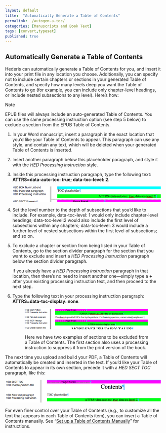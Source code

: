 ```yaml
---
layout: default
title:  "Automatically Generate a Table of Contents"
permalink:  /autogen-a-toc/
categories: [Manuscripts and Book Text]
tags: [convert,typeset]
published: true
---
```


<section data-type="chapter" class="hsecchapter" data-hederis-type="hsecchapter" id="autogen-a-toc" data-pi-attrs="id: autogen-a-toc; data-tags: convert,typeset;" role="doc-chapter" data-tags="convert,typeset" data-author-name=" " data-book-title=" " title="Automatically Generate a Table of Contents"><h1 data-hederis-type="hblkchaptitle" class="hblkchaptitle" id="pgYiyNZPL">Automatically Generate a Table of Contents</h1><p class="hblkp" data-hederis-type="hblkp" id="pJnxlWnus">Hederis can automatically generate a Table of Contents for you, and insert it into your print file in any location you choose. Additionally, you can specify not to include certain chapters or sections in your generated Table of Contents, and specify how many levels deep you want the Table of Contents to go (for example, you can include only chapter-level headings, or include nested subsections to any level). Here&#8217;s how:</p><aside class="hwprbox box" data-hederis-type="hwprbox" id="pSzZ8RmQC" data-type="sidebar"><p class="hblktype" data-hederis-type="hblktype" id="pgMcTwbMM">Note</p><p class="hblkp" data-hederis-type="hblkp" id="puu9sQVmY">EPUB files will always include an auto-generated Table of Contents. You can use the same processing instruction option (see step 5 below) to exclude a section from the EPUB Table of Contents.</p></aside><ol class="hwprnumlist" data-hederis-type="hwprnumlist" id="pvEGOwJ4E"><li class="hblkoli" data-hederis-type="hblkoli" id="liimfCttwH"><p class="hblkoli" data-hederis-type="hblklip" id="pjiRpv57W">In your Word manuscript, insert a paragraph in the exact location that you&#8217;d like your Table of Contents to appear. This paragraph can use any style, and contain any text, which will be deleted when your generated Table of Contents is inserted.</p></li><li class="hblkoli" data-hederis-type="hblkoli" id="liJsHNNivU"><p class="hblkoli" data-hederis-type="hblklip" id="phV7Ufc3S">Insert another paragraph below this placeholder paragraph, and style it with the <em class="hspanem" data-hederis-type="hspanem" id="p3ivLw8SN">HED Processing instruction</em> style.</p></li><li class="hblkoli" data-hederis-type="hblkoli" id="lilVoOuRJ4"><p class="hblkoli" data-hederis-type="hblklip" id="pqUvBcrWr">Inside this processing instruction paragraph, type the following text: <strong class="hspanstrong" data-hederis-type="hspanstrong" id="ptVzOlOa5">ATTRS=data-auto-toc: true; data-toc-level: 2</strong>. </p><img data-hederis-type="hblkimg" class="hblkimg" id="pP89FwzFe" src="/images/tocplaceholder.png" data-img-src="tocplaceholder.png"/></li><li class="hblkoli" data-hederis-type="hblkoli" id="lieDmbRPMB"><p class="hblkoli" data-hederis-type="hblklip" id="p3yPOURN9">Set the level number to the depth of subsections that you&#8217;d like to include. For example, data-toc-level: 1 would only include chapter-level headings; data-toc-level:2 would also include the first level of subsections within any chapters; data-toc-level: 3 would include a further level of nested subsections within the first level of subsections; and so on.</p></li><li class="hblkoli" data-hederis-type="hblkoli" id="liFeCg0k1O"><p class="hblkoli" data-hederis-type="hblklip" id="p3LK2RSAH">To exclude a chapter or section from being listed in your Table of Contents, go to the section divider paragraph for the section that you want to exclude and insert a <em class="hspanem" data-hederis-type="hspanem" id="pk71gEFxT">HED Processing instruction</em> paragraph below the section divider paragraph. </p><p class="hblklicont" data-hederis-type="hblklicont" id="py4JxV7mb">If you already have a <em class="hspanem" data-hederis-type="hspanem" id="pFOP0aXik">HED Processing instruction</em> paragraph in that location, then there&#8217;s no need to insert another one&#8212;simply type a <strong class="hspanstrong" data-hederis-type="hspanstrong" id="pUtp29zuA">+</strong> after your existing processing instruction text, and then proceed to the next step.</p></li><li class="hblkoli" data-hederis-type="hblkoli" id="liezT8UE2a"><p class="hblkoli" data-hederis-type="hblklip" id="pkTFTD6nD">Type the following text in your processing instruction paragraph: <strong class="hspanstrong" data-hederis-type="hspanstrong" id="pPTnkdaLv">ATTRS=data-toc-display: none</strong>.</p><figure class="hwprfig" data-hederis-type="hwprfig" id="ppUFGuJSR"><img data-hederis-type="hblkimg" class="hblkimg" id="pwPmwDAIq" src="/images/tocexclude.png" data-img-src="tocexclude.png"/><p class="hblkcaption" data-hederis-type="hblkcaption" id="pXRoDWX93">Here we have two examples of sections to be excluded from a Table of Contents. The first section also uses a processing instruction to suppress it from the print version of the book.</p></figure></li></ol><p class="hblkp" data-hederis-type="hblkp" id="pE2KnahGg">The next time you upload and build your PDF, a Table of Contents will automatically be created and inserted in the text. If you&#8217;d like your Table of Contents to appear in its own section, precede it with a <em class="hspanem" data-hederis-type="hspanem" id="pUmk78D1f">HED SECT TOC</em> paragraph, like this:</p><img data-hederis-type="hblkimg" class="hblkimg" id="pG30H3bQw" src="/images/tocsection.png" data-img-src="tocsection.png"/><p class="hblkp" data-hederis-type="hblkp" id="pztr0wU84">For even finer control over your Table of Contents (e.g., to customize all the text that appears in each Table of Contents item), you can insert a Table of Contents manually. See &#8220;<a href="{% post_url 2020-07-28-19-SetupaTableofContentsManually %}" data-hederis-type="hspana" id="pxjpMZOkQ"><span class="Hyperlink" data-hederis-type="hspnspan" id="p1eixiTuk">Set up a Table of Contents Manually</span></a>&#8221; for instructions.</p></section>